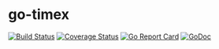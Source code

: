 # go-timex

[![Build Status](https://travis-ci.org/tomi77/go-timex.svg?branch=master)](https://travis-ci.org/tomi77/go-timex)
[![Coverage Status](https://coveralls.io/repos/github/tomi77/go-timex/badge.svg?branch=master)](https://coveralls.io/github/tomi77/go-timex?branch=master)
[![Go Report Card](https://goreportcard.com/badge/github.com/tomi77/go-timex)](https://goreportcard.com/report/github.com/tomi77/go-timex)
[![GoDoc](https://godoc.org/github.com/tomi77/go-timex?status.svg)](https://godoc.org/github.com/tomi77/go-timex)
